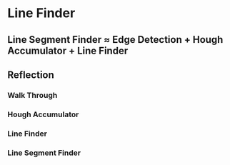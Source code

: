 # Line Finder
## Line Segment Finder ≈ Edge Detection + Hough Accumulator + Line Finder
## Reflection
### Walk Through
### Hough Accumulator
### Line Finder
### Line Segment Finder
